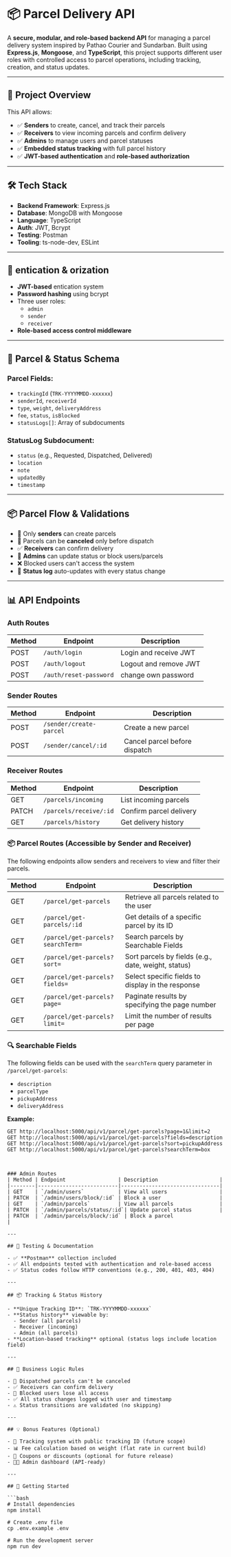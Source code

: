 # 📦 Parcel Delivery API

A **secure, modular, and role-based backend API** for managing a parcel delivery system inspired by Pathao Courier and Sundarban. Built using **Express.js**, **Mongoose**, and **TypeScript**, this project supports different user roles with controlled access to parcel operations, including tracking, creation, and status updates.

---

## 🎯 Project Overview

This API allows:
- ✅ **Senders** to create, cancel, and track their parcels
- ✅ **Receivers** to view incoming parcels and confirm delivery
- ✅ **Admins** to manage users and parcel statuses
- ✅ **Embedded status tracking** with full parcel history
- ✅ **JWT-based authentication** and **role-based authorization**

---

## 🛠️ Tech Stack

- **Backend Framework**: Express.js
- **Database**: MongoDB with Mongoose
- **Language**: TypeScript
- **Auth**: JWT, Bcrypt
- **Testing**: Postman
- **Tooling**: ts-node-dev, ESLint

---



## 🔐 entication & orization

- **JWT-based** entication system
- **Password hashing** using bcrypt
- Three user roles:
  - `admin`
  - `sender`
  - `receiver`
- **Role-based access control middleware**

---

## 🧱 Parcel & Status Schema

### Parcel Fields:
- `trackingId` (`TRK-YYYYMMDD-xxxxxx`)
- `senderId`, `receiverId`
- `type`, `weight`, `deliveryAddress`
- `fee`, `status`, `isBlocked`
- `statusLogs[]`: Array of subdocuments

### StatusLog Subdocument:
- `status` (e.g., Requested, Dispatched, Delivered)
- `location`
- `note`
- `updatedBy`
- `timestamp`

---

## 📦 Parcel Flow & Validations

- 📌 Only **senders** can create parcels
- 🚫 Parcels can be **canceled** only before dispatch
- ✅ **Receivers** can confirm delivery
- 🔐 **Admins** can update status or block users/parcels
- ❌ Blocked users can't access the system
- 🔁 **Status log** auto-updates with every status change

---

## 📊 API Endpoints

### Auth Routes
| Method | Endpoint           | Description            |
|--------|--------------------|------------------------|
| POST   | `/auth/login`      | Login and receive JWT  |
| POST   | `/auth/logout`      | Logout and remove JWT  |
| POST   | `/auth/reset-password`  | change own password |


### Sender Routes
| Method | Endpoint                 | Description                     |
|--------|--------------------------|---------------------------------|
| POST   | `/sender/create-parcel`  | Create a new parcel             |
| POST   | `/sender/cancel/:id`     | Cancel parcel before dispatch   |


### Receiver Routes
| Method | Endpoint                | Description                     |
|--------|-------------------------|---------------------------------|
| GET    | `/parcels/incoming`     | List incoming parcels           |
| PATCH  | `/parcels/receive/:id`  | Confirm parcel delivery         |
| GET    | `/parcels/history`      | Get delivery history            |


### 📦 Parcel Routes (Accessible by Sender and Receiver)

The following endpoints allow senders and receivers to view and filter their parcels.

| Method | Endpoint                              | Description                                         |
|--------|---------------------------------------|-----------------------------------------------------|
| GET    | `/parcel/get-parcels`                 | Retrieve all parcels related to the user            |
| GET    | `/parcel/get-parcels/:id`             | Get details of a specific parcel by its ID          |
| GET    | `/parcel/get-parcels?searchTerm=`     | Search parcels by Searchable Fields                 |
| GET    | `/parcel/get-parcels?sort=`           | Sort parcels by fields (e.g., date, weight, status) |
| GET    | `/parcel/get-parcels?fields=`         | Select specific fields to display in the response   |
| GET    | `/parcel/get-parcels?page=`           | Paginate results by specifying the page number      |
| GET    | `/parcel/get-parcels?limit=`          | Limit the number of results per page                |


### 🔍 Searchable Fields

The following fields can be used with the `searchTerm` query parameter in `/parcel/get-parcels`:

- `description`
- `parcelType`
- `pickupAddress`
- `deliveryAddress`

**Example:**
```http
GET http://localhost:5000/api/v1/parcel/get-parcels?page=1&limit=2
GET http://localhost:5000/api/v1/parcel/get-parcels?fields=description
GET http://localhost:5000/api/v1/parcel/get-parcels?sort=pickupAddress
GET http://localhost:5000/api/v1/parcel/get-parcels?searchTerm=box



### Admin Routes
| Method | Endpoint                 | Description                    |
|--------|--------------------------|--------------------------------|
| GET    | `/admin/users`           | View all users                 |
| PATCH  | `/admin/users/block/:id` | Block a user                   |
| GET    | `/admin/parcels`         | View all parcels               |
| PATCH  | `/admin/parcels/status/:id`| Update parcel status         |
| PATCH  | `/admin/parcels/block/:id` | Block a parcel                |

---

## 🧪 Testing & Documentation

- ✅ **Postman** collection included
- ✅ All endpoints tested with authentication and role-based access
- ✅ Status codes follow HTTP conventions (e.g., 200, 401, 403, 404)

---

## 📦 Tracking & Status History

- **Unique Tracking ID**: `TRK-YYYYMMDD-xxxxxx`
- **Status history** viewable by:
  - Sender (all parcels)
  - Receiver (incoming)
  - Admin (all parcels)
- **Location-based tracking** optional (status logs include location field)

---

## 💼 Business Logic Rules

- 🚫 Dispatched parcels can't be canceled
- ✅ Receivers can confirm delivery
- 🔐 Blocked users lose all access
- ✅ All status changes logged with user and timestamp
- ⚠️ Status transitions are validated (no skipping)

---

## 💡 Bonus Features (Optional)

- 📍 Tracking system with public tracking ID (future scope)
- 📊 Fee calculation based on weight (flat rate in current build)
- 🎁 Coupons or discounts (optional for future release)
- 🧑‍💼 Admin dashboard (API-ready)

---

## 🚀 Getting Started

```bash
# Install dependencies
npm install

# Create .env file
cp .env.example .env

# Run the development server
npm run dev
